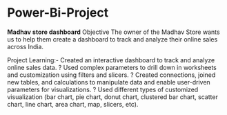 # Power-Bi-Project

**Madhav store dashboard**
Objective
The owner of the Madhav Store wants us to help them create a dashboard to track and analyze their online sales across India.

Project Learning:-
Created an interactive dashboard to track and analyze online sales data.
? Used complex parameters to drill down in worksheets and customization using filters and slicers.
? Created connections, joined new tables, and calculations to manipulate data and enable user-driven parameters for visualizations.
? Used different types of customized visualization (bar chart, pie chart, donut chart, clustered bar chart, scatter chart, line chart, area chart, map, slicers, etc).

